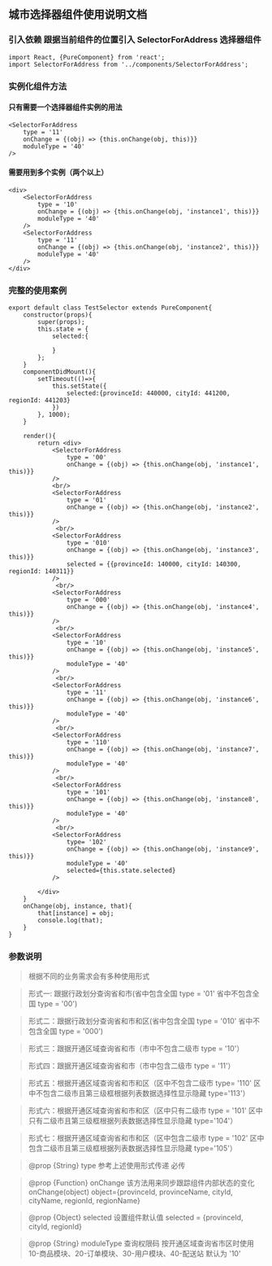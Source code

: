 ## 城市选择器组件使用说明文档

### 引入依赖 跟据当前组件的位置引入 SelectorForAddress 选择器组件
```
import React, {PureComponent} from 'react';
import SelectorForAddress from '../components/SelectorForAddress';
```

### 实例化组件方法
#### 只有需要一个选择器组件实例的用法
```
<SelectorForAddress
    type = '11'
    onChange = {(obj) => {this.onChange(obj, this)}}
    moduleType = '40'  
/>
```
#### 需要用到多个实例（两个以上）
```
<div>
    <SelectorForAddress
        type = '10'
        onChange = {(obj) => {this.onChange(obj, 'instance1', this)}}
        moduleType = '40'  
    />
    <SelectorForAddress
        type = '11'
        onChange = {(obj) => {this.onChange(obj, 'instance2', this)}}
        moduleType = '40'  
    />
</div>
```

### 完整的使用案例
```
export default class TestSelector extends PureComponent{
    constructor(props){
        super(props);
        this.state = {
            selected:{

            }
        };
    }
    componentDidMount(){
        setTimeout(()=>{
            this.setState({
                selected:{provinceId: 440000, cityId: 441200, regionId: 441203}
            })
        }, 1000);
    }
   
    render(){
        return <div>
            <SelectorForAddress 
                type = '00'
                onChange = {(obj) => {this.onChange(obj, 'instance1', this)}}
            />
            <br/>
            <SelectorForAddress
                type = '01'
                onChange = {(obj) => {this.onChange(obj, 'instance2', this)}}
            />
             <br/>
            <SelectorForAddress
                type = '010'
                onChange = {(obj) => {this.onChange(obj, 'instance3', this)}}
                selected = {{provinceId: 140000, cityId: 140300, regionId: 140311}}
            />
             <br/>
            <SelectorForAddress 
                type = '000'
                onChange = {(obj) => {this.onChange(obj, 'instance4', this)}}
            />
             <br/>
            <SelectorForAddress 
                type = '10'
                onChange = {(obj) => {this.onChange(obj, 'instance5', this)}}
                moduleType = '40' 
            />
             <br/>
            <SelectorForAddress 
                type = '11'
                onChange = {(obj) => {this.onChange(obj, 'instance6', this)}}
                moduleType = '40'  
            />
             <br/>
            <SelectorForAddress 
                type = '110'
                onChange = {(obj) => {this.onChange(obj, 'instance7', this)}}
                moduleType = '40' 
            />
             <br/>
            <SelectorForAddress 
                type = '101'
                onChange = {(obj) => {this.onChange(obj, 'instance8', this)}}
                moduleType = '40' 
            />
             <br/>
            <SelectorForAddress 
                type= '102'
                onChange = {(obj) => {this.onChange(obj, 'instance9', this)}}
                moduleType = '40' 
                selected={this.state.selected}
            />
            
        </div>
    }
    onChange(obj, instance, that){
        that[instance] = obj;
        console.log(that);
    }
}
```
### 参数说明
 > 根据不同的业务需求会有多种使用形式

 > 形式一: 跟据行政划分查询省和市(省中包含全国 type = '01' 省中不包含全国 type = '00') 

 > 形式二：跟据行政划分查询省和市和区(省中包含全国 type = '010' 省中不包含全国 type = '000')

 > 形式三：跟据开通区域查询省和市（市中不包含二级市 type = '10'）

 > 形式四：跟据开通区域查询省和市（市中包含二级市 type = '11'）

 > 形式五：根据开通区域查询省和市和区（区中不包含二级市 type= '110' 区中不包含二级市且第三级框根据列表数据选择性显示隐藏 type='113'）

 > 形式六：根据开通区域查询省和市和区（区中只有二级市 type = '101' 区中只有二级市且第三级框根据列表数据选择性显示隐藏 type='104'）

 > 形式七：根据开通区域查询省和市和区（区中包含二级市 type = '102' 区中包含二级市且第三级框根据列表数据选择性显示隐藏 type='105'）

> @prop {String} type 参考上述使用形式传递 必传

> @prop {Function} onChange 该方法用来同步跟踪组件内部状态的变化 onChange(object) object={provinceId, provinceName, cityId, cityName, regionId, regionName} 

> @prop {Object} selected 设置组件默认值 selected = {provinceId, cityId, regionId}

> @prop {String} moduleType 查询权限码 按开通区域查询省市区时使用 10-商品模块、20-订单模块、30-用户模块、40-配送站 默认为 '10'

 
